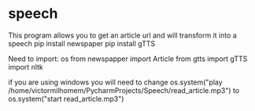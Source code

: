 # speech
This program allows you to get an article url and will transform it into a speech
pip install newspaper
pip install gTTS

Need to import:
    os
    from newspapper import Article
    from gtts import gTTS
    import nltk
    
if you are using windows you will need to change os.system("play /home/victormilhomem/PycharmProjects/Speech/read_article.mp3")
to os.system("start read_article.mp3")

